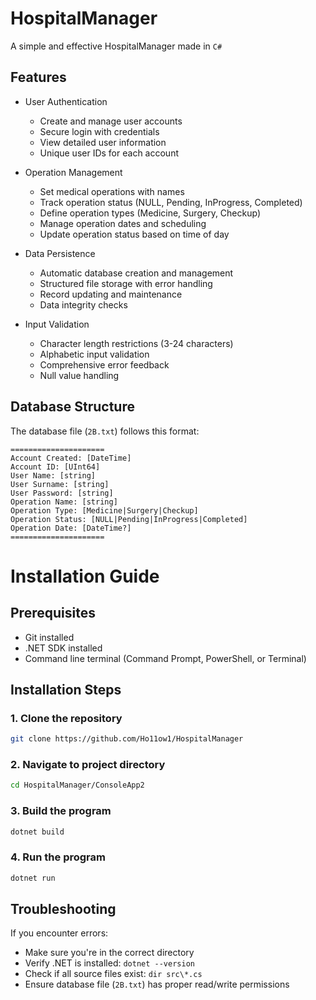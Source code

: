 # HospitalManager

A simple and effective HospitalManager made in ```C#```

## Features

- User Authentication
  - Create and manage user accounts
  - Secure login with credentials
  - View detailed user information
  - Unique user IDs for each account

- Operation Management
  - Set medical operations with names
  - Track operation status (NULL, Pending, InProgress, Completed)
  - Define operation types (Medicine, Surgery, Checkup)
  - Manage operation dates and scheduling
  - Update operation status based on time of day

- Data Persistence
  - Automatic database creation and management
  - Structured file storage with error handling
  - Record updating and maintenance
  - Data integrity checks

- Input Validation
  - Character length restrictions (3-24 characters)
  - Alphabetic input validation
  - Comprehensive error feedback
  - Null value handling

## Database Structure

The database file (`2B.txt`) follows this format:
```
=====================
Account Created: [DateTime]
Account ID: [UInt64]
User Name: [string]
User Surname: [string]
User Password: [string]
Operation Name: [string]
Operation Type: [Medicine|Surgery|Checkup]
Operation Status: [NULL|Pending|InProgress|Completed]
Operation Date: [DateTime?]
=====================
```

# Installation Guide

## Prerequisites
- Git installed
- .NET SDK installed
- Command line terminal (Command Prompt, PowerShell, or Terminal)

## Installation Steps

### 1. Clone the repository
```bash
git clone https://github.com/Ho11ow1/HospitalManager
```

### 2. Navigate to project directory
```bash
cd HospitalManager/ConsoleApp2
```

### 3. Build the program
```bash
dotnet build
```

### 4. Run the program
```bash
dotnet run
```

## Troubleshooting

If you encounter errors:

- Make sure you're in the correct directory
- Verify .NET is installed: `dotnet --version`
- Check if all source files exist: `dir src\*.cs`
- Ensure database file (`2B.txt`) has proper read/write permissions

